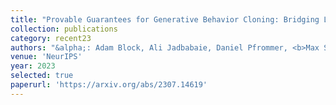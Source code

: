 ```yaml
---
title: "Provable Guarantees for Generative Behavior Cloning: Bridging Low-Level Stability and High-Level Behavior"
collection: publications
category: recent23
authors: "&alpha;: Adam Block, Ali Jadbabaie, Daniel Pfrommer, <b>Max Simchowitz</b>, Russ Tedrake"
venue: 'NeurIPS'
year: 2023
selected: true
paperurl: 'https://arxiv.org/abs/2307.14619'
---
```

